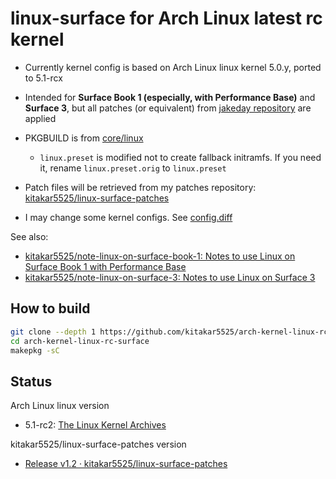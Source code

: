 # linux-surface for Arch Linux latest rc kernel

- Currently kernel config is based on Arch Linux linux kernel 5.0.y, ported to 5.1-rcx

- Intended for **Surface Book 1 (especially, with Performance Base)** and **Surface 3**, but all patches (or equivalent) from [jakeday repository](https://github.com/jakeday/linux-surface) are applied

- PKGBUILD is from [core/linux](https://git.archlinux.org/svntogit/packages.git/?h=packages/linux)
	- `linux.preset` is modified not to create fallback initramfs. If you need it, rename `linux.preset.orig` to `linux.preset`

- Patch files will be retrieved from my patches repository: [kitakar5525/linux-surface-patches](https://github.com/kitakar5525/linux-surface-patches)

- I may change some kernel configs. See [config.diff](config.diff)

See also:
- [kitakar5525/note-linux-on-surface-book-1: Notes to use Linux on Surface Book 1 with Performance Base](https://github.com/kitakar5525/note-linux-on-surface-book-1)
- [kitakar5525/note-linux-on-surface-3: Notes to use Linux on Surface 3](https://github.com/kitakar5525/note-linux-on-surface-3)



## How to build

```bash
git clone --depth 1 https://github.com/kitakar5525/arch-kernel-linux-rc-surface
cd arch-kernel-linux-rc-surface
makepkg -sC
```



## Status

Arch Linux linux version
- 5.1-rc2: [The Linux Kernel Archives](https://www.kernel.org/)

kitakar5525/linux-surface-patches version
- [Release v1.2 · kitakar5525/linux-surface-patches](https://github.com/kitakar5525/linux-surface-patches/releases/tag/v1.2)